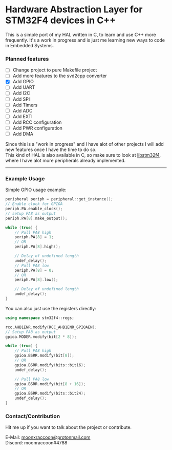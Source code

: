 # Hardware Abstraction Layer for STM32F4 devices in C++

This is a simple port of my HAL written in C, to learn and use C++ more frequently.
It's a work in progress and is just me learning new ways to code in Embedded Systems.

### Planned features
- [ ] Change project to pure Makefile project
- [ ] Add more features to the svd2cpp converter
- [x] Add GPIO
- [ ] Add UART
- [ ] Add I2C
- [ ] Add SPI
- [ ] Add Timers
- [ ] Add ADC
- [ ] Add EXTI
- [ ] Add RCC configuration
- [ ] Add PWR configuration
- [ ] Add DMA

Since this is a "work in progress" and I have alot of other projects I will add new features 
once I have the time to do so.  
This kind of HAL is also available in C, so make sure to look at [libstm32f4](https://github.com/moonxraccoon/libstm32f4), where 
I have alot more peripherals already implemented.

---

### Example Usage
Simple GPIO usage example: 
```cpp
peripheral periph = peripheral::get_instance();
// Enable clock for GPIOA
periph.PA.enable_clock();
// setup PA8 as output
periph.PA[8].make_output();

while (true) {
    // Pull PA8 high
    periph.PA[8] = 1;
    // OR
    periph.PA[8].high();

    // Delay of undefined length
    undef_delay();
    // Pull PA8 low
    periph.PA[8] = 0;
    // OR
    periph.PA[8].low();

    // Delay of undefined length
    undef_delay();
}
```

You can also just use the registers directly:
```cpp
using namespace stm32f4::regs;

rcc.AHB1ENR.modify(RCC_AHB1ENR_GPIOAEN);
// Setup PA8 as output
gpioa.MODER.modify(bit[2 * 8]);

while (true) {
    // Pull PA8 high
    gpioa.BSRR.modify(bit[8]);
    // OR
    gpioa.BSRR.modify(bits::bit16);
    undef_delay();

    // Pull PA8 low
    gpioa.BSRR.modify(bit[8 + 16]);
    // OR
    gpioa.BSRR.modify(bits::bit24);
    undef_delay();
}
```

### Contact/Contribution

Hit me up if you want to talk about the project or contribute.

E-Mail: [moonxraccoon@protonmail.com](mailto:moonxraccoon@protonmail.com)  
Discord: moonraccoon#4788



